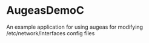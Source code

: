 # AugeasDemoC
An example application for using augeas for modifying /etc/network/interfaces config files
